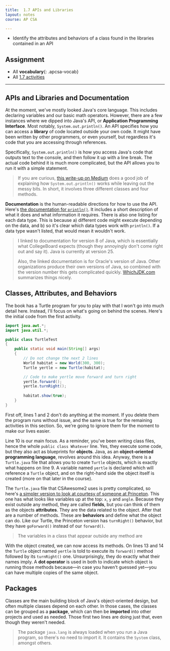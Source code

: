 ```yaml
---
title:  1.7 APIs and Libraries
layout: notes
course: AP CSA

---
```


- Identify the attributes and behaviors of a class found in the libraries contained in an API

## Assignment

- All **vocabulary**{: .apcsa-vocab}
- All [1.7 activities](https://runestone.academy/ns/books/published/manvillehighschool_csawesome2_2526/topic-1-7-APIs-and-libraries.html)

---

## APIs and Libraries and Documentation

At the moment, we've mostly looked Java's core language. This includes declaring variables and our basic math operators. However, there are a few instances where we dipped into Java's API, or **Application Programming Interface**. Most notably, `System.out.println()`. An API specifies how you can access a **library** of code located outside your own code. It might have been written by other programmers, or even yourself, but regardless it's code that you are accessing through references.

Specifically, `System.out.println()` is how you access Java's code that outputs text to the console, and then follow it up with a line break. The actual code behind it is much more complicated, but the API allows you to run it with a simple statement.

> If you are curious, [this write-up on Medium](https://medium.com/@khairulrucse26/behind-system-out-println-hello-world-in-java-a5fc80ce3d99) does a good job of explaining how `System.out.println()` works while leaving out the messy bits. In short, it involves three different classes and four methods.

**Documentation** is the human-readable directions for how to use the API. Here's [the documentation for `println()`](https://docs.oracle.com/javase/8/docs/api/java/io/PrintStream.html#println--). It includes a short description of what it does and what information it requires. There is also one listing for each data type. This is because a) different code might execute depending on the data, and b) so it's clear which data types work with `println()`. If a data type wasn't listed, that would mean it wouldn't work.

> I linked to documentation for version 8 of Java, which is essentially what CollegeBoard expects (though they annoyingly don't come right out and say it). Java is currently at version 25.
>
> Also, the linked documentation is for Oracle's version of Java. Other organizations produce their own versions of Java, so combined with the version number this gets complicated quickly. [WhichJDK.com](https://whichjdk.com/) summarizes things nicely.

## Classes, Attributes, and Behaviors

The book has a Turtle program for you to play with that I won't go into much detail here. Instead, I'll focus on what's going on behind the scenes. Here's the initial code from the first activity.

```java
import java.awt.*;
import java.util.*;

public class TurtleTest
{
    public static void main(String[] args)
    {
        // Do not change the next 2 lines
        World habitat = new World(300, 300);
        Turtle yertle = new Turtle(habitat);

        // Code to make yertle move forward and turn right
        yertle.forward();
        yertle.turnRight();
        
        habitat.show(true);
    }
}
```

First off, lines 1 and 2 don't do anything at the moment. If you delete them the program runs without issue, and the same is true for the remaining activities in this section. So, we're going to ignore them for the moment to make our lives easier.

Line 10 is our main focus. As a reminder, you've been writing class files, hence the whole `public class Whatever` line. Yes, they execute some code, but they also act as blueprints for **objects**. Java, as an **object-oriented programming language**, revolves around this idea. Anyway, there is a `Turtle.java` file that allows you to create `Turtle` objects, which is exactly what happens on line 9. A variable named `yertle` is declared which will reference a `Turtle` object, and on the right-hand side the object itself is created (more on that later in the course).

The `Turtle.java` file that CSAwesome2 uses is pretty complicated, so here's [a simpler version to look at courtesy of someone at Princeton](https://introcs.cs.princeton.edu/java/32class/Turtle.java.html). This one has what looks like variables up at the top: `x`, `y` and `angle`. Because they exist outside any method, they are called **fields**, but you can think of them as the objects **attributes**. They are the data related to the object. After that are a number of methods. These are **behaviors** and define what the object can do. Like our Turtle, the Princeton version has `turnRight()` behavior, but they have `goForward()` instead of our `forward()`.

> The variables in a class that appear outside any method are 

With the object created, we can now access its methods. On lines 13 and 14 the `Turtle` object named `yertle` is told to execute its `forward()` method followed by its `turnRight()` one. Unsurprisingly, they do exactly what their names imply. A **dot operator** is used in both to indicate which object is running those methods because—in case you haven't guessed yet—you can have multiple copies of the same object.

## Packages

Classes are the main building block of Java's object-oriented design, but often multiple classes depend on each other. In those cases, the classes can be grouped as a **package**, which can then be **imported** into other projects and used as needed. Those first two lines are doing just that, even though they weren't needed.

> The package `java.lang` is always loaded when you run a Java program, so there's no need to import it. It contains the `System` class, amongst others.
